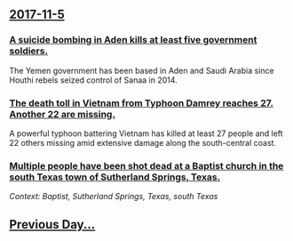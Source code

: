 ## [2017-11-5](/news/2017/11/5/index.md)

### [A suicide bombing in Aden kills at least five government soldiers. ](/news/2017/11/5/a-suicide-bombing-in-aden-kills-at-least-five-government-soldiers.md)
The Yemen government has been based in Aden and Saudi Arabia since Houthi rebels seized control of Sanaa in 2014. 

### [The death toll in Vietnam from Typhoon Damrey reaches 27. Another 22 are missing. ](/news/2017/11/5/the-death-toll-in-vietnam-from-typhoon-damrey-reaches-27-another-22-are-missing.md)
A powerful typhoon battering Vietnam has killed at least 27 people and left 22 others missing amid extensive damage along the south-central coast.

### [Multiple people have been shot dead at a Baptist church in the south Texas town of Sutherland Springs, Texas. ](/news/2017/11/5/multiple-people-have-been-shot-dead-at-a-baptist-church-in-the-south-texas-town-of-sutherland-springs-texas.md)
_Context: Baptist, Sutherland Springs, Texas, south Texas_

## [Previous Day...](/news/2017/11/4/index.md)

